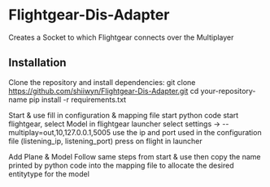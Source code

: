 # Flightgear-Dis-Adapter
Creates a Socket to which Flightgear connects over the Multiplayer 

## Installation
Clone the repository and install dependencies:
git clone https://github.com/shiiwyn/Flightgear-Dis-Adapter.git
cd your-repository-name
pip install -r requirements.txt

Start & use
fill in configuration & mapping file
start python code
start flightgear, select Model
in flightgear launcher select settings -> --multiplay=out,10,127.0.0.1,5005 use the ip and port used in the configuration file (listening_ip, listening_port)
press on flight in launcher

Add Plane & Model
Follow same steps from start & use 
then copy the name printed by python code into the mapping file to allocate the desired entitytype for the model
